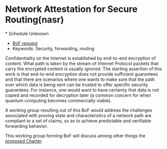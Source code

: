 # Network Attestation for Secure Routing(nasr)
<IETFschedule>* Schedule Unknown</IETFschedule>
* [BoF request](https://datatracker.ietf.org/doc/bofreq-iannone-nasr-network-attestation-for-secured-forwarding/)
* Keywords: Security, forwarding, routing

Confidentiality on the Internet is established by end-to-end encryption of content. What path is taken by the stream of Internet Protocol packets that carry the encrypted content is usually ignored. 
The starting assertion of this work is that end-to-end encryption does not provide sufficient guarantees and that there are scenarios where one wants to make sure that the path over which data is being sent can be trusted to offer specific security guarantees. For instance, one would want to have certainty that data is not copied and recorded for decryption later (a common concern for when quantum computing becomes commercially viable).

A working group resulting out of this BoF would address the challenges associated with proving state and characteristics of a network path are compliant to a set of claims, so as to achieve predictable and verifiable forwarding behavior.

This working group forming BoF will discuss among other things the [proposed Charter](https://github.com/ietf-nasr/NASR-Charter).
